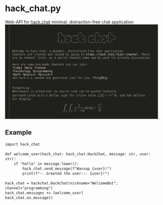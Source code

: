 # hack_chat.py
Web-API for [hack.chat](https://hack.chat) minimal, distraction-free chat application
![](https://raw.githubusercontent.com/AndrewBelt/hack.chat/master/screenshot.png)

## Example
```python3
import hack_chat

def welcome_user(hack_chat: hack_chat.HackChat, message: str, user: str):
    if "hello" in message.lower():
        hack_chat.send_message(f"Wassup {user}!")
        print(f"-- Greeted the user::: {user}!")
        
hack_chat = hackchat.HackChat(nickname="WelcomeBot", channel="programming")
hack_chat.messages += [welcome_user]
hack_chat.on_message()
```
